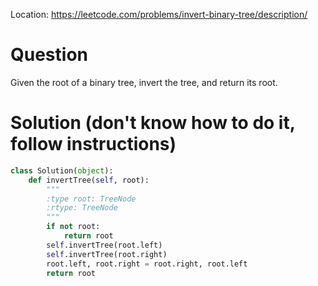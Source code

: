 Location: https://leetcode.com/problems/invert-binary-tree/description/

# Question
Given the root of a binary tree, invert the tree, and return its root.

# Solution (don't know how to do it, follow instructions)
```python
class Solution(object):
    def invertTree(self, root):
        """
        :type root: TreeNode
        :rtype: TreeNode
        """
        if not root:
            return root
        self.invertTree(root.left)
        self.invertTree(root.right)
        root.left, root.right = root.right, root.left
        return root
```
